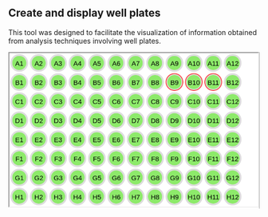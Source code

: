 ## Create and display well plates

This tool was designed to facilitate the visualization of information obtained from analysis techniques involving well plates.

<img src="images/well_plate.png">